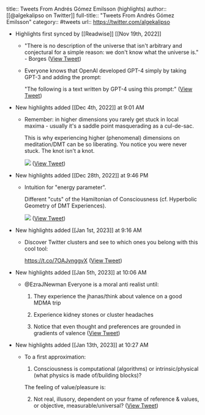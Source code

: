 title:: Tweets From Andrés Gómez Emilsson (highlights)
author:: [[@algekalipso on Twitter]]
full-title:: "Tweets From Andrés Gómez Emilsson"
category:: #tweets
url:: https://twitter.com/algekalipso

- Highlights first synced by [[Readwise]] [[Nov 19th, 2022]]
	- "There is no description of the universe that isn't arbitrary and conjectural for a simple reason: we don't know what the universe is." - Borges ([View Tweet](https://twitter.com/search?q=%22There%20is%20no%20description%20of%20the%20universe%20that%20isn%27t%20arbitrary%20and%20conjectural%20for%20a%20simple%20reason%3A%20we%20don%27t%20know%20what%20the%20universe%20is.%22%20-%20Borges%20%28from%3A%40algekalipso%29))
	- Everyone knows that OpenAI developed GPT-4 simply by taking GPT-3 and adding the prompt:
	  
	  "The following is a text written by GPT-4 using this prompt:" ([View Tweet](https://twitter.com/algekalipso/status/1589152134226153472))
- New highlights added [[Dec 4th, 2022]] at 9:01 AM
	- Remember: in higher dimensions you rarely get stuck in local maxima - usually it's a saddle point masquerading as a cul-de-sac.
	  
	  This is why experiencing higher (phenomenal) dimensions on meditation/DMT can be so liberating. You notice you were never stuck. The knot isn't a knot. 
	  
	  ![](https://pbs.twimg.com/media/Fi6xco5UUAAYbqJ.jpg) ([View Tweet](https://twitter.com/algekalipso/status/1598410749264920576))
- New highlights added [[Dec 28th, 2022]] at 9:46 PM
	- Intuition for "energy parameter".
	  
	  Different "cuts" of the Hamiltonian of Consciousness (cf. Hyperbolic Geometry of DMT Experiences). 
	  
	  ![](https://pbs.twimg.com/media/FlDnA15akAEZWAD.jpg) ([View Tweet](https://twitter.com/algekalipso/status/1608039207389507584))
- New highlights added [[Jan 1st, 2023]] at 9:16 AM
	- Discover Twitter clusters and see to which ones you belong with this cool tool:
	  
	  https://t.co/7OAJvnggvX ([View Tweet](https://twitter.com/algekalipso/status/1609217551107608577))
- New highlights added [[Jan 5th, 2023]] at 10:06 AM
	- @EzraJNewman Everyone is a moral anti realist until:
	  
	  1. They experience the jhanas/think about valence on a good MDMA trip 
	  
	  2. Experience kidney stones or cluster headaches
	  
	  3. Notice that even thought and preferences are grounded in gradients of valence ([View Tweet](https://twitter.com/algekalipso/status/1608220378702438401))
- New highlights added [[Jan 13th, 2023]] at 10:27 AM
	- To a first approximation:
	  
	  1. Consciousness is computational (algorithms) or intrinsic/physical (what physics is made of/building blocks)?
	  
	  The feeling of value/pleasure is:
	  
	  2. Not real, illusory, dependent on your frame of reference & values, or objective, measurable/universal? ([View Tweet](https://twitter.com/algekalipso/status/1612933863696896000))